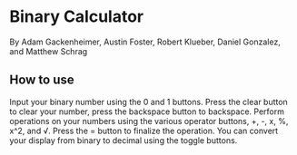# Binary Calculator
By Adam Gackenheimer, Austin Foster, Robert Klueber, Daniel Gonzalez, and Matthew Schrag
## How to use
Input your binary number using the 0 and 1 buttons. 
Press the clear button to clear your number, press the backspace button to backspace.
Perform operations on your numbers using the various operator buttons, +, -, x, %, x^2, and √.
Press the = button to finalize the operation.
You can convert your display from binary to decimal using the toggle buttons.

